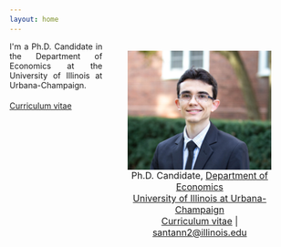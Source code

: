 ```yaml
---
layout: home
---
```


 <style type="text/css">
  figure, div.figure {
      float: right;
      width: 50%;
      text-align: center;
      font-size: smaller;
      padding: 0.4em;
      text-indent: 0;
    }
  </style>
  
  <style>
   p.ex1 {
    max-width: 260px;
    }
 </style>

<figure>
<img src="./files/profile.jpg" alt="profile" style="width: 360px;" align="right" />
<figcaption align="right"><p align="center"><font size="3">Ph.D. Candidate, <a href="http://www.economics.illinois.edu" target="_blank">Department of Economics</a><br/> <a href="https://illinois.edu/" target="_blank">University of Illinois at Urbana-Champaign</a><br/> <a href="/files/vpsantanna_CV.pdf" target="_blank">Curriculum vitae</a> | <a href="mailto:santann2@illinois.edu">santann2@illinois.edu</a> </font></p></figcaption>
</figure>

<p style="text-align:justify" class="ex1">I'm a Ph.D. Candidate in the Department of Economics at the University of Illinois at Urbana-Champaign. </p>

 <a href="/files/vpsantanna_CV.pdf" target="_blank"><i class="fa fa-file-pdf-o" style="font-size:20px"></i> Curriculum vitae</a>
 


